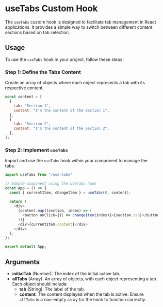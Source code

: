 # useTabs Custom Hook
The `useTabs` custom hook is designed to facilitate tab management in React applications. It provides a simple way to switch between different content sections based on tab selection.


## Usage
To use the `useTabs` hook in your project, follow these steps:

### Step 1: Define the Tabs Content
Create an array of objects where each object represents a tab with its respective content.
```js
const content = [
  {
    tab: "Section 1",
    content: "I'm the content of the Section 1",
  },
  {
    tab: "Section 2",
    content: "I'm the content of the Section 2",
  },
];
```

### Step 2: Implement `useTabs`
Import and use the `useTabs` hook within your component to manage the tabs.

```js
import useTabs from "/use-tabs"

// Sample component using the useTabs hook
const App = () => {
  const { currentItem, changeItem } = useTabs(0, content);
  
  return (
    <div>
      {content.map((section, index) => (
        <button onClick={() => changeItem(index)}>{section.tab}</button>
      ))}
      <div>{currentItem.content}</div>
    </div>
  );
};

export default App;
```

## Arguments
- **initialTab** (Number): The index of the initial active tab.
- **allTabs** (Array): An array of objects, with each object representing a tab. Each object should include:
  - **tab** (String): The label of the tab.
  - **content**: The content displayed when the tab is active.
Ensure `allTabs` is a non-empty array for the hook to function correctly.